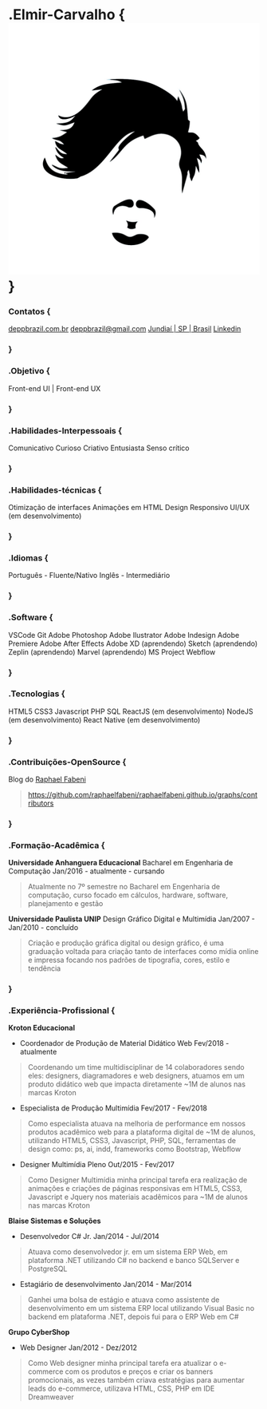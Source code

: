 # .Elmir-Carvalho { [![brand](assets/id.jpg)](https://github.com/deppbrazil/cv) } #

### Contatos { ### 
[deppbrazil.com.br](https://www.deppbrazil.com)
deppbrazil@gmail.com 
[Jundiaí | SP | Brasil](https://www.google.com.br/maps/place/Jundia%C3%AD,+SP/@-23.1896366,-47.1868625,11z/data=!3m1!4b1!4m5!3m4!1s0x94cf24293cc00531:0xf686a1c1163c6bbb!8m2!3d-23.1857076!4d-46.8978057)
[Linkedin](https://www.linkedin.com/in/deppbrazil/)
### } ###

### .Objetivo { ###
Front-end UI | Front-end UX
### } ###

### .Habilidades-Interpessoais { ###
Comunicativo 
Curioso
Criativo
Entusiasta
Senso crítico 
### } ###

### .Habilidades-técnicas { ###
Otimização de interfaces 
Animações em HTML
Design Responsivo
UI/UX (em desenvolvimento)
### } ###

### .Idiomas { ### 
Português - Fluente/Nativo
Inglês - Intermediário
### } ###

### .Software { ###
VSCode
Git
Adobe Photoshop
Adobe Ilustrator
Adobe Indesign
Adobe Premiere
Adobe After Effects 
Adobe XD (aprendendo)
Sketch (aprendendo)
Zeplin (aprendendo)
Marvel (aprendendo)
MS Project
Webflow
### } ###

### .Tecnologias { ###
HTML5
CSS3
Javascript
PHP
SQL
ReactJS (em desenvolvimento) 
NodeJS (em desenvolvimento)
React Native (em desenvolvimento)
### } ### 

### .Contribuições-OpenSource { ###
Blog do [Raphael Fabeni](https://github.com/raphaelfabeni)
> https://github.com/raphaelfabeni/raphaelfabeni.github.io/graphs/contributors
### } ###

### .Formação-Acadêmica { ###
**Universidade Anhanguera Educacional**
Bacharel em Engenharia de Computação
Jan/2016 - atualmente - cursando 
> Atualmente no 7º semestre no Bacharel em Engenharia de computação, curso focado em cálculos, hardware, software, planejamento e gestão

**Universidade Paulista UNIP**
Design Gráfico Digital e Multimídia
Jan/2007 - Jan/2010 - concluído 
> Criação e produção gráfica digital ou design gráfico, é uma graduação voltada para criação tanto de interfaces como mídia online e impressa focando nos padrões de tipografia, cores, estilo e tendência 
### } ###

### .Experiência-Profissional { ###
**Kroton Educacional**
* Coordenador de Produção de Material Didático Web
Fev/2018 - atualmente
> Coordenando um time multidisciplinar de 14 colaboradores sendo eles: designers, diagramadores e web designers, atuamos em um produto didático web que impacta diretamente ~1M de alunos nas marcas Kroton

* Especialista de Produção Multimídia
Fev/2017 - Fev/2018
> Como especialista atuava na melhoria de performance em nossos produtos acadêmico web para a plataforma digital de ~1M de alunos, utilizando HTML5, CSS3, Javascript, PHP, SQL, ferramentas de design como: ps, ai, indd, frameworks como Bootstrap, Webflow 

* Designer Multimídia Pleno
Out/2015 - Fev/2017
> Como Designer Multimídia minha principal tarefa era realização de animações e criações de páginas responsivas em HTML5, CSS3, Javascript e Jquery nos materiais acadêmicos para ~1M de alunos nas marcas Kroton 

**Blaise Sistemas e Soluções**
* Desenvolvedor C# Jr.
Jan/2014 - Jul/2014
> Atuava como desenvolvedor jr. em um sistema ERP Web, em plataforma .NET utilizando C# no backend e banco SQLServer e PostgreSQL

* Estagiário de desenvolvimento
Jan/2014 - Mar/2014
> Ganhei uma bolsa de estágio e atuava como assistente de desenvolvimento em um sistema ERP local utilizando Visual Basic no backend em plataforma .NET, depois fui para o ERP Web em C#


**Grupo CyberShop**
* Web Designer
Jan/2012 - Dez/2012
> Como Web designer minha principal tarefa era atualizar o e-commerce com os produtos e preços e criar os banners promocionais, as vezes também criava estratégias para aumentar leads do e-commerce, utilizava HTML, CSS, PHP em IDE Dreamweaver